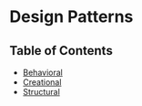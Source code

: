 # Design Patterns

## Table of Contents

- [Behavioral](./behavioral)
- [Creational](./creational)
- [Structural](./structural)